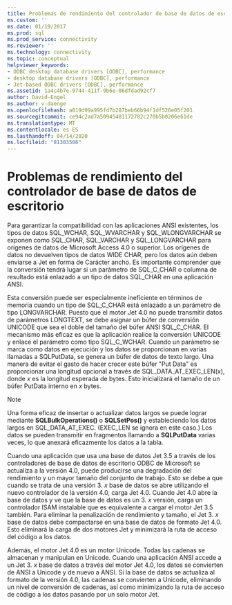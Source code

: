 ```yaml
---
title: Problemas de rendimiento del controlador de base de datos de escritorio ? Microsoft Docs
ms.custom: ''
ms.date: 01/19/2017
ms.prod: sql
ms.prod_service: connectivity
ms.reviewer: ''
ms.technology: connectivity
ms.topic: conceptual
helpviewer_keywords:
- ODBC desktop database drivers [ODBC], performance
- desktop database drivers [ODBC], performance
- Jet-based ODBC drivers [ODBC], performance
ms.assetid: 1a4c4b7e-9744-411f-9b6e-06dfdad92cf7
author: David-Engel
ms.author: v-daenge
ms.openlocfilehash: a819d99a995fd7b287beb66b94f1df526e05f201
ms.sourcegitcommit: ce94c2ad7a50945481172782c270b5b0206e61de
ms.translationtype: MT
ms.contentlocale: es-ES
ms.lasthandoff: 04/14/2020
ms.locfileid: "81303506"
---
```

# <a name="desktop-database-driver-performance-issues"></a>Problemas de rendimiento del controlador de base de datos de escritorio
Para garantizar la compatibilidad con las aplicaciones ANSI existentes, los tipos de datos SQL_WCHAR, SQL_WVARCHAR y SQL_WLONGVARCHAR se exponen como SQL_CHAR, SQL_VARCHAR y SQL_LONGVARCHAR para orígenes de datos de Microsoft Access 4.0 o superior. Los orígenes de datos no devuelven tipos de datos WIDE CHAR, pero los datos aún deben enviarse a Jet en forma de Carácter ancho. Es importante comprender que la conversión tendrá lugar si un parámetro de SQL_C_CHAR o columna de resultado está enlazado a un tipo de datos SQL_CHAR en una aplicación ANSI.  
  
 Esta conversión puede ser especialmente ineficiente en términos de memoria cuando un tipo de SQL_C_CHAR está enlazado a un parámetro de tipo LONGVARCHAR. Puesto que el motor Jet 4.0 no puede transmitir datos de parámetros LONGTEXT, se debe asignar un búfer de conversión UNICODE que sea el doble del tamaño del búfer ANSI SQL_C_CHAR. El mecanismo más eficaz es que la aplicación realice la conversión UNICODE y enlace el parámetro como tipo SQL_C_WCHAR. Cuando un parámetro se marca como datos en ejecución y los datos se proporcionan en varias llamadas a SQLPutData, se genera un búfer de datos de texto largo. Una manera de evitar el gasto de hacer crecer este búfer "Put Data" es proporcionar una longitud opcional a través de SQL_DATA_AT_EXEC_LEN(x), donde *x* es la longitud esperada de bytes. Esto inicializará el tamaño de un búfer PutData interno en *x* bytes.  
  
> [!NOTE]  
>  Una forma eficaz de insertar o actualizar datos largos se puede lograr mediante **SQLBulkOperations()** o **SQLSetPos()** y estableciendo los datos largos en SQL_DATA_AT_EXEC. (EXEC_LEN se ignora en este caso.) Los datos se pueden transmitir en fragmentos llamando a **SQLPutData** varias veces, lo que anexará eficazmente los datos a la tabla.  
  
 Cuando una aplicación que usa una base de datos Jet 3.5 a través de los controladores de base de datos de escritorio ODBC de Microsoft se actualiza a la versión 4.0, puede producirse una degradación del rendimiento y un mayor tamaño del conjunto de trabajo. Esto se debe a que cuando se trata de una versión 3. *x* base de datos se abre utilizando el nuevo controlador de la versión 4.0, carga Jet 4.0. Cuando Jet 4.0 abre la base de datos y ve que la base de datos es un 3. *x* versión, carga un controlador ISAM instalable que es equivalente a cargar el motor Jet 3.5 también. Para eliminar la penalización de rendimiento y tamaño, el Jet 3. *x* base de datos debe compactarse en una base de datos de formato Jet 4.0. Esto eliminará la carga de dos motores Jet y minimizará la ruta de acceso del código a los datos.  
  
 Además, el motor Jet 4.0 es un motor Unicode. Todas las cadenas se almacenan y manipulan en Unicode. Cuando una aplicación ANSI accede a un Jet 3. *x* base de datos a través del motor Jet 4.0, los datos se convierten de ANSI a Unicode y de nuevo a ANSI. Si la base de datos se actualiza al formato de la versión 4.0, las cadenas se convierten a Unicode, eliminando un nivel de conversión de cadenas, así como minimizando la ruta de acceso de código a los datos pasando por un solo motor Jet.
